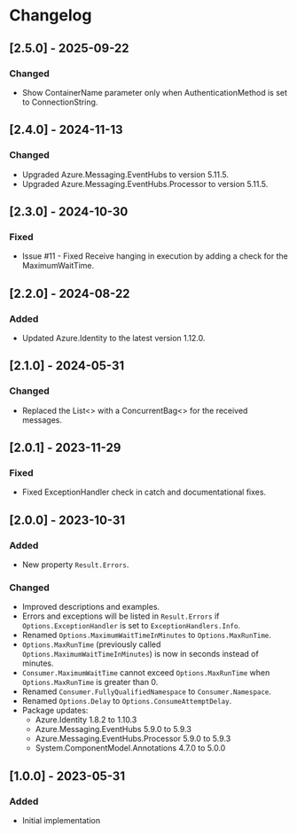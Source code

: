 # Changelog

## [2.5.0] - 2025-09-22
### Changed
- Show ContainerName parameter only when AuthenticationMethod is set to ConnectionString.

## [2.4.0] - 2024-11-13
### Changed
- Upgraded Azure.Messaging.EventHubs to version 5.11.5.
- Upgraded Azure.Messaging.EventHubs.Processor to version 5.11.5.

## [2.3.0] - 2024-10-30
### Fixed
- Issue #11 - Fixed Receive hanging in execution by adding a check for the MaximumWaitTime.

## [2.2.0] - 2024-08-22
### Added
- Updated Azure.Identity to the latest version 1.12.0.

## [2.1.0] - 2024-05-31
### Changed
- Replaced the List<> with a ConcurrentBag<> for the received messages.

## [2.0.1] - 2023-11-29
### Fixed
- Fixed ExceptionHandler check in catch and documentational fixes.

## [2.0.0] - 2023-10-31
### Added
- New property `Result.Errors`.
### Changed
- Improved descriptions and examples.
- Errors and exceptions will be listed in `Result.Errors` if `Options.ExceptionHandler` is set to `ExceptionHandlers.Info`.
- Renamed `Options.MaximumWaitTimeInMinutes` to `Options.MaxRunTime`.
- `Options.MaxRunTime` (previously called `Options.MaximumWaitTimeInMinutes`) is now in seconds instead of minutes.
- `Consumer.MaximumWaitTime` cannot exceed `Options.MaxRunTime` when `Options.MaxRunTime` is greater than 0.
- Renamed `Consumer.FullyQualifiedNamespace` to `Consumer.Namespace`.
- Renamed `Options.Delay` to `Options.ConsumeAttemptDelay`.
- Package updates:
	- Azure.Identity 1.8.2 to 1.10.3
	- Azure.Messaging.EventHubs 5.9.0 to 5.9.3
	- Azure.Messaging.EventHubs.Processor 5.9.0 to 5.9.3
	- System.ComponentModel.Annotations 4.7.0 to 5.0.0

## [1.0.0] - 2023-05-31
### Added
- Initial implementation
